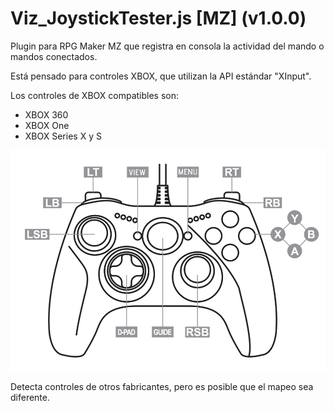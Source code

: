 # Viz_JoystickTester.js [MZ] (v1.0.0)

Plugin para RPG Maker MZ que registra en consola la actividad del mando o mandos conectados.

Está pensado para controles XBOX, que utilizan la API estándar "XInput".

Los controles de XBOX compatibles son:
* XBOX 360
* XBOX One
* XBOX Series X y S

![Control de XBOX](XBOX-Controller.png)

Detecta controles de otros fabricantes, pero es posible que el mapeo sea diferente.